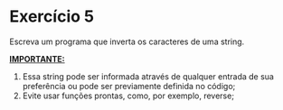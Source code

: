 # Exercício 5
Escreva um programa que inverta os caracteres de uma string.

<u>**IMPORTANTE:**</u>
1. Essa string pode ser informada através de qualquer entrada de sua preferência ou pode ser previamente definida no código;
2. Evite usar funções prontas, como, por exemplo, reverse;